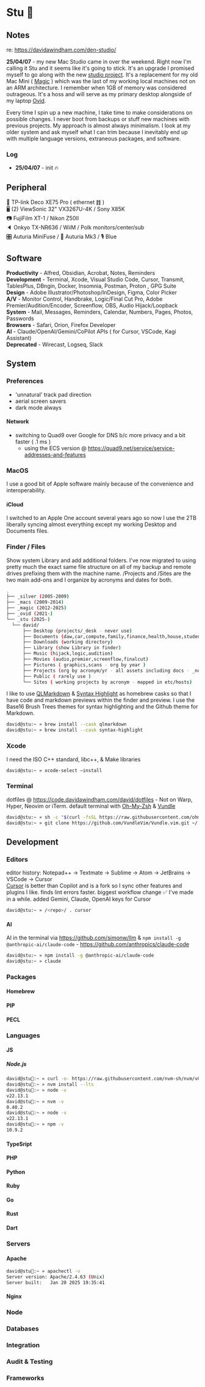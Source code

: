 # Stu 🪩


## Notes

re: https://davidawindham.com/den-studio/

**25/04/07** - my new Mac Studio came in over the weekend. Right now I'm calling it Stu and it seems like it's going to stick. It's an upgrade I promised myself to go along with the new [studio project](/notes/house/studio). It's a replacement for my old Mac Mini ( [Magic](/docs/computers/magic.md) ) which was the last of my working local machines not on an ARM architecture. I remember when 1GB of memory was considered outrageous. It's a hoss and will serve as my primary desktop alongside of my laptop [Ovid](/docs/computers/ovid).

Every time I spin up a new machine, I take time to make considerations on possible changes. I never boot from backups or stuff new machines with previous projects. My approach is almost always minimalism. I look at my older system and ask myself what I can trim because I inevitably end up with multiple language versions, extraneous packages, and software. 

### Log

- **25/04/07** - init 🔥

## Peripheral

🛜 TP-link Deco XE75 Pro ( ethernet ䷇ )  
🖥️ (2) ViewSonic 32" VX3267U-4K / Sony X85K  
📷 FujiFilm XT-1 / Nikon Z50II  
🔈 Onkyo TX-NR636 / WiiM / Polk monitors/center/sub  
🎛️ Auturia MiniFuse / 🎹 Auturia Mk3  / 🎙️ Blue

## Software

**Productivity** - Alfred, Obsidian, Acrobat, Notes, Reminders  
**Development** - Terminal, Xcode, Visual Studio Code, Cursor, Transmit, TablesPlus, DBngin, Docker, Insomnia, Postman, Proton , GPG Suite  
**Design** - Adobe Illustrator/Photoshop/InDesign, Figma, Color Picker  
**A/V** - Monitor Control, Handbrake, Logic/Final Cut Pro, Adobe Premier/Audition/Encoder, Screenflow, OBS, Audio Hijack/Loopback  
**System** - Mail, Messages, Reminders, Calendar, Numbers, Pages, Photos, Passwords  
**Browsers** - Safari, Orion, Firefox Developer  
**AI** - Claude/OpenAI/Gemini/CoPilot APIs ( for Cursor, VSCode, Kagi Assistant)  
**Deprecated** - Wirecast, Logseq, Slack

## System

### Preferences

- 'unnatural' track pad direction
- aerial screen savers
- dark mode always 

#### Network
- switching to Quad9 over Google for DNS b/c more privacy and a bit faster ( .1 ms )
  - using the ECS version @ https://quad9.net/service/service-addresses-and-features

### MacOS

I use a good bit of Apple software mainly because of the convenience and interoperability.

#### iCloud

I switched to an Apple One account several years ago so now I use the 2TB liberally syncing almost everything except my working Desktop and Documents files.

### Finder / Files

Show system Library and add additional folders. I've now migrated to using pretty much the exact same file structure on all of my backup and remote drives prefixing them with the machine name. /Projects and /Sites are the two main add-ons and I organize by acronyms and dates for both.

```bash
.
├── _silver (2005-2009)
├── _macs (2009-2014)
├── _magic (2012-2025)
├── _ovid (2021-)
└── _stu (2025-)
  └── david/
      ├── Desktop (projects/_desk - never use)
      ├── Documents (daw,car,compute,family,finance,health,house,student,travel,work)
      ├── Downloads (working directory)
      ├── Library (show Library in finder)
      ├── Music (hijack,logic,audition)
      ├── Movies (audio,premier,screenflow,finalcut)
      ├── Pictures ( graphics,scans - org by year )
      ├── Projects (org by acronym/yr - all assets including docs - _notes.md root )
      ├── Public ( rarely use )
      └── Sites ( working projects by acronym - mapped in etc/hosts)
```

I like to use [QLMarkdown](https://github.com/sbarex/QLMarkdown) & [Syntax Highlight](https://github.com/sbarex/SourceCodeSyntaxHighlight) as homebrew casks so that I have code and markdown previews within the finder and preview. I use the Base16 Brush Trees themes for syntax highlighting and the Github theme for Markdown.

```sh
david@stu:~ » brew install --cask qlmarkdown
david@stu:~ » brew install --cask syntax-highlight
```

### Xcode

I need the ISO C++ standard, libc++, & Make libraries

```sh
david@stu:~ » xcode-select –install
```

### Terminal

dotfiles @ https://code.davidawindham.com/david/dotfiles - Not on Warp, Hyper, Neovim or iTerm. default terminal with [Oh-My-Zsh](https://ohmyz.sh) & [Vundle](https://github.com/VundleVim/Vundle.vim)

```sh
david@stu:~ » sh -c "$(curl -fsSL https://raw.githubusercontent.com/ohmyzsh/ohmyzsh/master/tools/install.sh)"
david@stu:~ » git clone https://github.com/VundleVim/Vundle.vim.git ~/.vim/bundle/Vundle.vim
```

## Development
### Editors

editor history: Notepad++ -> Textmate -> Sublime -> Atom -> JetBrains -> VSCode -> Cursor  
[Cursor](https://www.cursor.com) is better than Copilot and is a fork so I sync other features and plugins I like. finds lint errors faster. biggest workflow change ✅ I've made in a while. added Gemini, Claude, OpenAI keys for Cursor

```sh
david@stu:~ » /<repo>/ . cursor
```

#### AI

AI in the terminal via https://github.com/simonw/llm & `npm install -g @anthropic-ai/claude-code` - https://github.com/anthropics/claude-code

```sh
david@stu:~ » npm install -g @anthropic-ai/claude-code
david@stu:~ » claude
```

### Packages

#### Homebrew
#### PIP
#### PECL

### Languages

#### JS

##### Node.js 

```sh
david@stu🪩:~ » curl -o- https://raw.githubusercontent.com/nvm-sh/nvm/v0.40.2/install.sh | bash
david@stu🪩:~ » nvm install --lts
david@stu🪩:~ » node -v
v22.13.1
david@stu🪩:~ » nvm -v 
0.40.2
david@stu🪩:~ » node -v
v22.13.1
david@stu🪩:~ » npm -v 
10.9.2
```

#### TypeSript

#### PHP
#### Python
#### Ruby
#### Go
#### Rust
#### Dart

### Servers
#### Apache
```sh
david@stu🪩:~ » apachectl -v
Server version: Apache/2.4.63 (Unix)
Server built:   Jan 20 2025 19:35:41
```
#### Nginx


### Node
### Databases
### Integration
### Audit & Testing
### Frameworks




